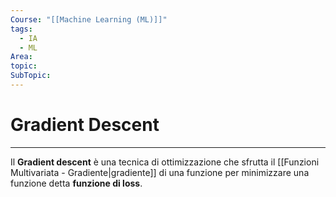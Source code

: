 ```yaml
---
Course: "[[Machine Learning (ML)]]"
tags:
  - IA
  - ML
Area: 
topic: 
SubTopic:
---
```

# Gradient Descent
---
Il __Gradient descent__ è una tecnica di ottimizzazione che sfrutta il [[Funzioni Multivariata - Gradiente|gradiente]] di una funzione per minimizzare una funzione detta __funzione di loss__.